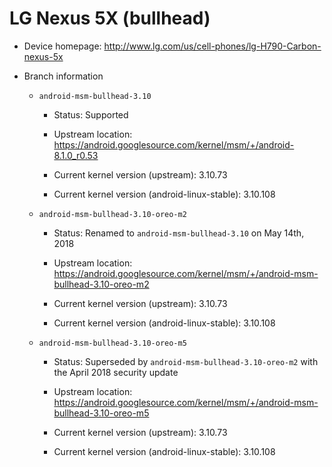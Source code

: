 # LG Nexus 5X (bullhead)

* Device homepage: http://www.lg.com/us/cell-phones/lg-H790-Carbon-nexus-5x

* Branch information

  * `android-msm-bullhead-3.10`

    * Status: Supported

    * Upstream location: https://android.googlesource.com/kernel/msm/+/android-8.1.0_r0.53

    * Current kernel version (upstream): 3.10.73

    * Current kernel version (android-linux-stable): 3.10.108

  * `android-msm-bullhead-3.10-oreo-m2`

    * Status: Renamed to `android-msm-bullhead-3.10` on May 14th, 2018

    * Upstream location: https://android.googlesource.com/kernel/msm/+/android-msm-bullhead-3.10-oreo-m2

    * Current kernel version (upstream): 3.10.73

    * Current kernel version (android-linux-stable): 3.10.108

  * `android-msm-bullhead-3.10-oreo-m5`

    * Status: Superseded by `android-msm-bullhead-3.10-oreo-m2` with the April 2018 security update

    * Upstream location: https://android.googlesource.com/kernel/msm/+/android-msm-bullhead-3.10-oreo-m5

    * Current kernel version (upstream): 3.10.73

    * Current kernel version (android-linux-stable): 3.10.108
